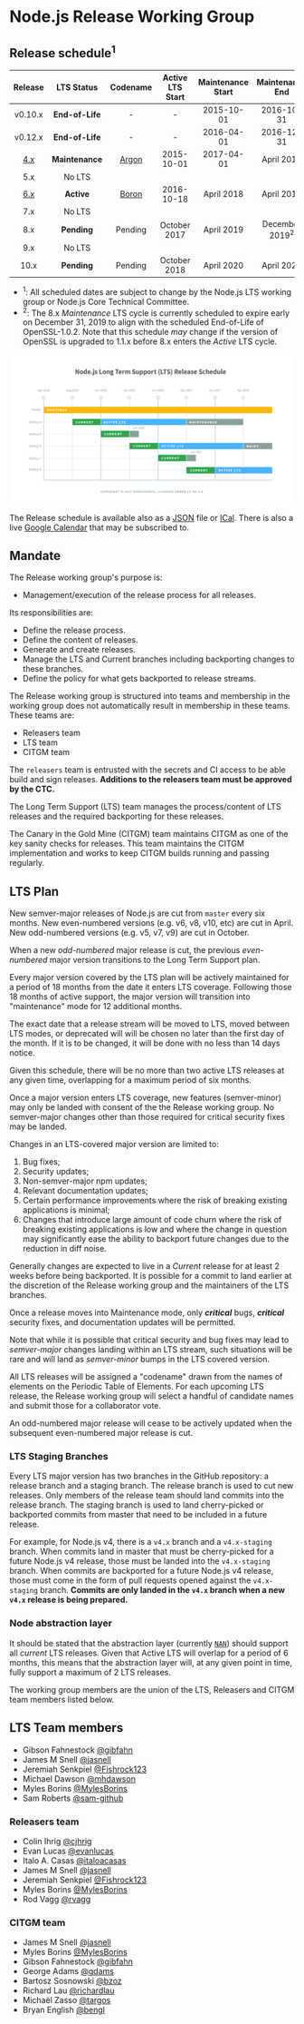 # Node.js Release Working Group

## Release schedule<sup>1</sup>

| Release |  LTS Status   | Codename | Active LTS Start | Maintenance Start | Maintenance End |
|   :--:  |    :---:      |   :---:  |       :---:      |       :---:       |      :---:      |
|  v0.10.x  |**End-of-Life**|    -     |        -         |    2015-10-01     |   2016-10-31    |
|  v0.12.x  |**End-of-Life**|    -     |        -         |    2016-04-01     |   2016-12-31    |
| [4.x][] |**Maintenance**| [Argon][]|    2015-10-01    |    2017-04-01     |   April 2018    |
|  5.x    |No LTS         |          |                  |                   |                 |
| [6.x][] |**Active**     | [Boron][]|    2016-10-18    |    April 2018     |   April 2019    |
|  7.x    |No LTS         |          |                  |                   |                 |
|  8.x    |**Pending**    | Pending  |    October 2017  |    April 2019     |   December 2019<sup>2</sup> |
|  9.x    |No LTS         |          |                  |                   |                 |
| 10.x    |**Pending**    | Pending  |    October 2018  |    April 2020     |   April 2021    |

* <sup>1</sup>: All scheduled dates are subject to change by the Node.js LTS
  working group or Node.js Core Technical Committee.
* <sup>2</sup>: The 8.x *Maintenance* LTS cycle is currently scheduled to expire
  early on December 31, 2019 to align with the scheduled End-of-Life of
  OpenSSL-1.0.2. Note that this schedule *may* change if the version of OpenSSL
  is upgraded to 1.1.x before 8.x enters the *Active* LTS cycle.

<p><img src="schedule.png" alt="LTS Schedule"/></p>

The Release schedule is available also as a [JSON][] file or [ICal][]. There is
also a live [Google Calendar][] that may be subscribed to.

## Mandate

The Release working group's purpose is:

* Management/execution of the release process for all releases.

Its responsibilities are:

* Define the release process.
* Define the content of releases.
* Generate and create releases. 
* Manage the LTS and Current branches including backporting changes to 
  these branches.
* Define the policy for what gets backported to release streams.

The Release working group is structured into teams and membership in
the working group does not automatically result in membership in these
teams. These teams are:

* Releasers team
* LTS team
* CITGM team

The `releasers` team is entrusted with the secrets and CI access to be able
build and sign releases. **Additions to the releasers team must be approved
by the CTC.**

The Long Term Support (LTS) team manages the process/content of LTS releases
and the required backporting for these releases.

The Canary in the Gold Mine (CITGM) team maintains CITGM as one of
the key sanity checks for releases. This team maintains the CITGM
implementation and works to keep CITGM builds running and passing regularly.

## LTS Plan

New semver-major releases of Node.js are cut from `master` every six months.
New even-numbered versions (e.g. v6, v8, v10, etc) are cut in April. New
odd-numbered versions (e.g. v5, v7, v9) are cut in October.

When a new *odd-numbered* major release is cut, the previous *even-numbered*
major version transitions to the Long Term Support plan.

Every major version covered by the LTS plan will be actively maintained for a
period of 18 months from the date it enters LTS coverage. Following those 18
months of active support, the major version will transition into "maintenance"
mode for 12 additional months.

The exact date that a release stream will be moved to LTS, moved between LTS
modes, or deprecated will will be chosen no later than the first day of the month.
If it is to be changed, it will be done with no less than 14 days notice.

Given this schedule, there will be no more than two active LTS releases at any
given time, overlapping for a maximum period of six months.

Once a major version enters LTS coverage, new features (semver-minor) may only
be landed with consent of the the Release working group. No semver-major
changes other than those required for critical security fixes may be landed.

Changes in an LTS-covered major version are limited to:

1. Bug fixes;
2. Security updates;
3. Non-semver-major npm updates;
4. Relevant documentation updates;
5. Certain performance improvements where the risk of breaking existing
   applications is minimal;
6. Changes that introduce large amount of code churn where the risk of breaking
   existing applications is low and where the change in question may
   significantly ease the ability to backport future changes due to the
   reduction in diff noise.

Generally changes are expected to live in a *Current* release for at least 2
weeks before being backported. It is possible for a commit to land earlier at
the discretion of the Release working group and the maintainers of the LTS branches.

Once a release moves into Maintenance mode, only ***critical*** bugs,
***critical*** security fixes, and documentation updates will be permitted.

Note that while it is possible that critical security and bug fixes may lead to
*semver-major* changes landing within an LTS stream, such situations will be
rare and will land as *semver-minor* bumps in the LTS covered version.

All LTS releases will be assigned a "codename" drawn from the names of elements
on the Periodic Table of Elements. For each upcoming LTS release, the Release 
working group will select a handful of candidate names and submit those for a
collaborator vote.

An odd-numbered major release will cease to be actively updated when the
subsequent even-numbered major release is cut.

### LTS Staging Branches

Every LTS major version has two branches in the GitHub repository: a release
branch and a staging branch. The release branch is used to cut new releases.
Only members of the release team should land commits into the release branch.
The staging branch is used to land cherry-picked or backported commits from
master that need to be included in a future release.

For example, for Node.js v4, there is a `v4.x` branch and a `v4.x-staging`
branch. When commits land in master that must be cherry-picked for a future
Node.js v4 release, those must be landed into the `v4.x-staging` branch. When
commits are backported for a future Node.js v4 release, those must come in the
form of pull requests opened against the `v4.x-staging` branch. **Commits are
only landed in the `v4.x` branch when a new `v4.x` release is being prepared.**

### Node abstraction layer

It should be stated that the abstraction layer (currently [`NAN`][]) should
support all *current* LTS releases. Given that Active LTS will overlap
for a period of 6 months, this means that the abstraction layer will, at
any given point in time, fully support a maximum of 2 LTS releases.

[Argon]: https://nodejs.org/download/release/latest-argon/
[Boron]: https://nodejs.org/download/release/latest-boron/
[4.x]: https://nodejs.org/download/release/latest-v4.x/
[6.x]: https://nodejs.org/download/release/latest-v6.x/
[Google Calendar]: https://calendar.google.com/calendar/ical/eln7trd6k7n6asgg49bu2vqn4s%40group.calendar.google.com/public/basic.ics
[JSON]: schedule.json
[ICal]: schedule.ical
[`NAN`]: https://github.com/nodejs/nan

The working group members are the union of the LTS, Releasers
and CITGM team members listed below.

## LTS Team members
* Gibson Fahnestock [@gibfahn](https://github.com/gibfahn)
* James M Snell [@jasnell](https://github.com/jasnell)
* Jeremiah Senkpiel [@Fishrock123](https://github.com/Fishrock123)
* Michael Dawson [@mhdawson](https://github.com/mhdawson)
* Myles Borins [@MylesBorins](https://github.com/MylesBorins)
* Sam Roberts [@sam-github](https://github.com/sam-github)

### Releasers team
* Colin Ihrig [@cjhrig](https://github.com/cjihrig)
* Evan Lucas [@evanlucas](https://github.com/evanlucas)
* Italo A. Casas [@italoacasas](https://github.com/italoacasas)
* James M Snell [@jasnell](https://github.com/jasnell)
* Jeremiah Senkpiel [@Fishrock123](https://github.com/Fishrock123)
* Myles Borins [@MylesBorins](https://github.com/MylesBorins)
* Rod Vagg [@rvagg](https://github.com/rvagg)

### CITGM team
* James M Snell [@jasnell](https://github.com/jasnell)
* Myles Borins [@MylesBorins](https://github.com/MylesBorins)
* Gibson Fahnestock [@gibfahn](https://github.com/gibfahn)
* George Adams [@gdams](https://github.com/gdams)
* Bartosz Sosnowski [@bzoz](https://github.com/bzoz)
* Richard Lau [@richardlau](https://github.com/richardlau)
* Michaël Zasso [@targos](https://github.com/targos)
* Bryan English [@bengl](https://github.com/bengl)
